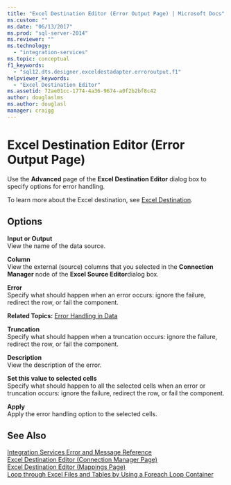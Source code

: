 ```yaml
---
title: "Excel Destination Editor (Error Output Page) | Microsoft Docs"
ms.custom: ""
ms.date: "06/13/2017"
ms.prod: "sql-server-2014"
ms.reviewer: ""
ms.technology: 
  - "integration-services"
ms.topic: conceptual
f1_keywords: 
  - "sql12.dts.designer.exceldestadapter.erroroutput.f1"
helpviewer_keywords: 
  - "Excel Destination Editor"
ms.assetid: 72ae01cc-1774-4a36-9674-a0f2b2bf8c42
author: douglaslms
ms.author: douglasl
manager: craigg
---
```

# Excel Destination Editor (Error Output Page)
  Use the **Advanced** page of the **Excel Destination Editor** dialog box to specify options for error handling.  
  
 To learn more about the Excel destination, see [Excel Destination](data-flow/excel-destination.md).  
  
## Options  
 **Input or Output**  
 View the name of the data source.  
  
 **Column**  
 View the external (source) columns that you selected in the **Connection Manager** node of the **Excel Source Editor**dialog box.  
  
 **Error**  
 Specify what should happen when an error occurs: ignore the failure, redirect the row, or fail the component.  
  
 **Related Topics:** [Error Handling in Data](data-flow/error-handling-in-data.md)  
  
 **Truncation**  
 Specify what should happen when a truncation occurs: ignore the failure, redirect the row, or fail the component.  
  
 **Description**  
 View the description of the error.  
  
 **Set this value to selected cells**  
 Specify what should happen to all the selected cells when an error or truncation occurs: ignore the failure, redirect the row, or fail the component.  
  
 **Apply**  
 Apply the error handling option to the selected cells.  
  
## See Also  
 [Integration Services Error and Message Reference](../../2014/integration-services/integration-services-error-and-message-reference.md)   
 [Excel Destination Editor &#40;Connection Manager Page&#41;](../../2014/integration-services/excel-destination-editor-connection-manager-page.md)   
 [Excel Destination Editor &#40;Mappings Page&#41;](../../2014/integration-services/excel-destination-editor-mappings-page.md)   
 [Loop through Excel Files and Tables by Using a Foreach Loop Container](control-flow/foreach-loop-container.md)  
  
  
